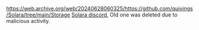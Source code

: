 https://web.archive.org/web/20240628060325/https://github.com/quivings/Solara/tree/main/Storage
[Solara discord](https://discord.gg/realsolara), Old one was deleted due to malicious activity.
